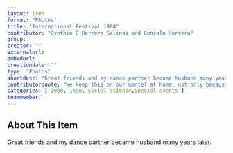 ```yaml
---
layout: item
format: "Photos"
title: "International Festival 1984"
contributor: "Cynthia E Herrera Salinas and Gonzalo Herrera"
group: 
creator: ""
externalurl: 
embedurl: 
creationdate: ""
type: "Photos"
shortdesc: "Great friends and my dance partner became husband many years later. "
contributorquote: "We keep this on our mantel at home, not only because we're married, but it's a nice reminder of some of the best times in our lives. We've had a great life. I mean, they’re just wonderful experiences that IU and La Casa have given us through our education through meeting people. It's a great reminder and everyone we know, and we talk to this day, there's no one that we're not in touch with."
categories: [ 1980, 1990, Social Science,Special events ]
teammember: 
---
```


## About This Item

Great friends and my dance partner became husband many years later. 

